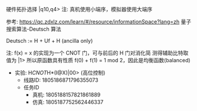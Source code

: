 硬件拓扑选择 |q10,q4>
注: 真机使用小端序，模拟器使用大端序

参考: https://qc.zdxlz.com/learn/#/resource/informationSpace?lang=zh 量子搜索算法-Deutsch 算法

Deutsch := H + Uf + H (ancilla only)

注: f(x) = x 的实现为一个 CNOT 门，可与前后的 H 门对消化简
测得辅助比特取值为 |1> 所以原函数具有性质 f(0) + f(1) = 1 mod 2，因此是均衡函数(balanced)

- 实验: H*CNOT*H*(I@X)|00> (高位控制)
  - 线路ID: 1805186871796355073
  - 任务ID
    - 真机: 1805188157821861889
    - 仿真: 1805187752562446337
